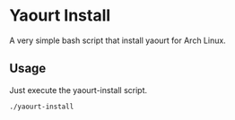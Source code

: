 Yaourt Install
======

A very simple bash script that install yaourt for Arch Linux.


Usage
------

Just execute the yaourt-install script.

<code>./yaourt-install</code>
